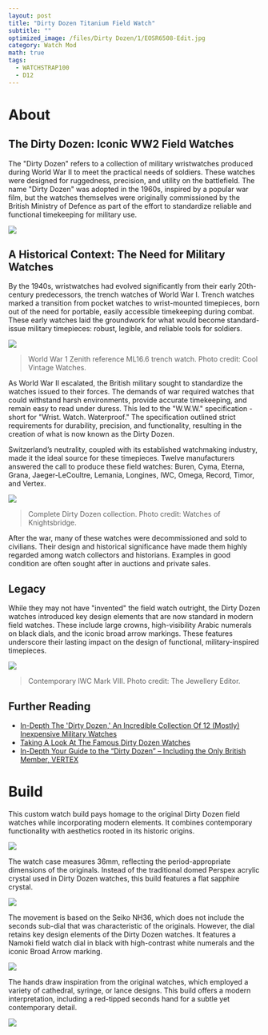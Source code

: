 ```yaml
---
layout: post
title: "Dirty Dozen Titanium Field Watch"
subtitle: "" 
optimized_image: /files/Dirty Dozen/1/EOSR6508-Edit.jpg
category: Watch Mod
math: true
tags:
  - WATCHSTRAP100
  - D12
---
```


# About

## The Dirty Dozen: Iconic WW2 Field Watches

The "Dirty Dozen" refers to a collection of military wristwatches produced during World War II to meet the practical needs of soldiers. These watches were designed for ruggedness, precision, and utility on the battlefield. The name "Dirty Dozen" was adopted in the 1960s, inspired by a popular war film, but the watches themselves were originally commissioned by the British Ministry of Defence as part of the effort to standardize reliable and functional timekeeping for military use.

<img src="/files/Dirty Dozen/Inspiration/IMG_6005-1024x767.jpg">


## A Historical Context: The Need for Military Watches

By the 1940s, wristwatches had evolved significantly from their early 20th-century predecessors, the trench watches of World War I. Trench watches marked a transition from pocket watches to wrist-mounted timepieces, born out of the need for portable, easily accessible timekeeping during combat. These early watches laid the groundwork for what would become standard-issue military timepieces: robust, legible, and reliable tools for soldiers.

<img src="/files/Dirty Dozen/Inspiration/ww1_zenith_ML166_6.jpg">

> World War 1 Zenith reference ML16.6 trench watch. Photo credit: Cool Vintage Watches.

As World War II escalated, the British military sought to standardize the watches issued to their forces. The demands of war required watches that could withstand harsh environments, provide accurate timekeeping, and remain easy to read under duress. This led to the "W.W.W." specification - short for "Wrist. Watch. Waterproof." The specification outlined strict requirements for durability, precision, and functionality, resulting in the creation of what is now known as the Dirty Dozen.

Switzerland’s neutrality, coupled with its established watchmaking industry, made it the ideal source for these timepieces. Twelve manufacturers answered the call to produce these field watches: Buren, Cyma, Eterna, Grana, Jaeger-LeCoultre, Lemania, Longines, IWC, Omega, Record, Timor, and Vertex.

<img src="/files/Dirty Dozen/Inspiration/D12_wathces_of_knightsbridge.jpg">

> Complete Dirty Dozen collection. Photo credit: Watches of Knightsbridge.

After the war, many of these watches were decommissioned and sold to civilians. Their design and historical significance have made them highly regarded among watch collectors and historians. Examples in good condition are often sought after in auctions and private sales.

## Legacy

While they may not have "invented" the field watch outright, the Dirty Dozen watches introduced key design elements that are now standard in modern field watches. These include large crowns, high-visibility Arabic numerals on black dials, and the iconic broad arrow markings. These features underscore their lasting impact on the design of functional, military-inspired timepieces.

<img src="/files/Dirty Dozen/Inspiration/IWC.jpg">

> Contemporary IWC Mark VIII. Photo credit: The Jewellery Editor.

## Further Reading

- [In-Depth The 'Dirty Dozen,' An Incredible Collection Of 12 (Mostly) Inexpensive Military Watches ](https://monochrome-watches.com/your-guide-to-the-dirty-dozen-including-the-only-british-member-vertex/)
- [Taking A Look At The Famous Dirty Dozen Watches](https://www.watchgecko.com/en-ca/blogs/magazine/the-dirty-dozen-watches)
- [In-Depth Your Guide to the “Dirty Dozen” – Including the Only British Member, VERTEX](https://www.hodinkee.com/articles/dirty-dozen-twelve-military-watches)


# Build

This custom watch build pays homage to the original Dirty Dozen field watches while incorporating modern elements. It combines contemporary functionality with aesthetics rooted in its historic origins.

<img src="/files/Dirty Dozen/1/EOSR6508-Edit.jpg">

The watch case measures 36mm, reflecting the period-appropriate dimensions of the originals. Instead of the traditional domed Perspex acrylic crystal used in Dirty Dozen watches, this build features a flat sapphire crystal.

<img src="/files/Dirty Dozen/1/EOSR6589.jpg">

The movement is based on the Seiko NH36, which does not include the seconds sub-dial that was characteristic of the originals. However, the dial retains key design elements of the Dirty Dozen watches. It features a Namoki field watch dial in black with high-contrast white numerals and the iconic Broad Arrow marking.

<img src="/files/Dirty Dozen/1/EOSR6594.jpg">

The hands draw inspiration from the original watches, which employed a variety of cathedral, syringe, or lance designs. This build offers a modern interpretation, including a red-tipped seconds hand for a subtle yet contemporary detail. 

<img src="/files/Dirty Dozen/1/EOSR6511-Edit.jpg">












